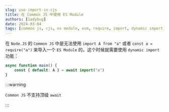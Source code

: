 ```yaml
---
slug: use-import-in-cjs
title: 在 Common JS 中使用 ES Module
authors: [1adybug]
date: 2024-03-04
tags: [common js, cjs, es module, esm, require, import, dynamic import, node.js]
---
```


在 `Node.JS` 的 `Common JS` 中是无法使用 `import A from "a"` 或者 `const a = require("a")` 来导入一个 `ES Module` 的，这个时候就需要使用 `dynamic import` 功能：

```typescript
async function main() {
    const { default: A } = await import("a")
}
```

:::warning

`Common JS` 不支持顶级 `await`

:::
